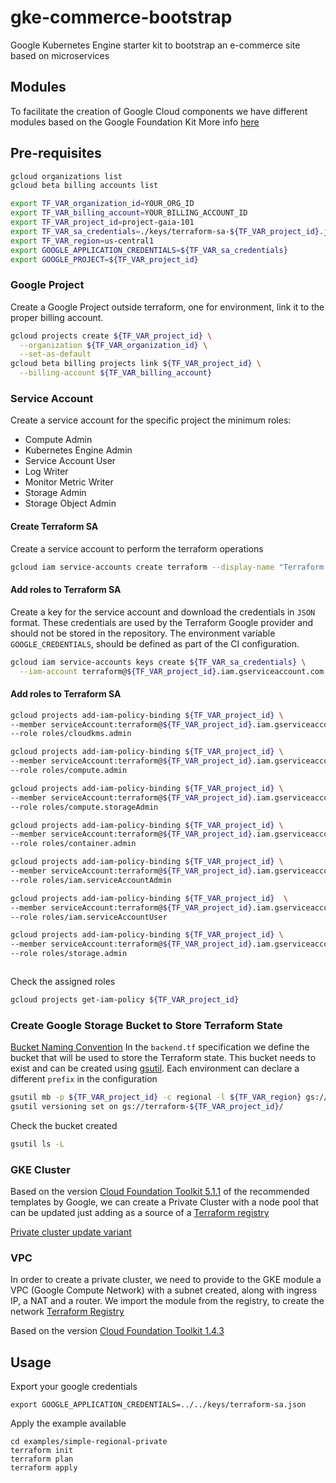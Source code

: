 # gke-commerce-bootstrap
Google Kubernetes Engine starter kit to bootstrap an e-commerce site based on microservices

## Modules
To facilitate the creation of Google Cloud components we have different modules based on the Google Foundation Kit
More info [here](https://cloud.google.com/foundation-toolkit/)

## Pre-requisites
```bash
gcloud organizations list
gcloud beta billing accounts list

export TF_VAR_organization_id=YOUR_ORG_ID
export TF_VAR_billing_account=YOUR_BILLING_ACCOUNT_ID
export TF_VAR_project_id=project-gaia-101
export TF_VAR_sa_credentials=./keys/terraform-sa-${TF_VAR_project_id}.json
export TF_VAR_region=us-central1
export GOOGLE_APPLICATION_CREDENTIALS=${TF_VAR_sa_credentials}
export GOOGLE_PROJECT=${TF_VAR_project_id}
```

### Google Project
Create a Google Project outside terraform, one for environment, link it to the proper billing account.

```bash
gcloud projects create ${TF_VAR_project_id} \
  --organization ${TF_VAR_organization_id} \
  --set-as-default
gcloud beta billing projects link ${TF_VAR_project_id} \
  --billing-account ${TF_VAR_billing_account}
````

### Service Account
Create a service account for the specific project the minimum roles:
* Compute Admin
* Kubernetes Engine Admin
* Service Account User
* Log Writer
* Monitor Metric Writer
* Storage Admin
* Storage Object Admin

#### Create Terraform SA
Create a service account to perform the terraform operations
```bash
gcloud iam service-accounts create terraform --display-name "Terraform Service Account"
```

#### Add roles to Terraform SA
Create a key for the service account and download the credentials in `JSON` format.
These credentials are used by the Terraform Google provider and should not be stored in the repository.
The environment variable `GOOGLE_CREDENTIALS`, should be defined as part of the CI configuration.

```bash
gcloud iam service-accounts keys create ${TF_VAR_sa_credentials} \
  --iam-account terraform@${TF_VAR_project_id}.iam.gserviceaccount.com
```

#### Add roles to Terraform SA
```bash
gcloud projects add-iam-policy-binding ${TF_VAR_project_id} \
--member serviceAccount:terraform@${TF_VAR_project_id}.iam.gserviceaccount.com \
--role roles/cloudkms.admin

gcloud projects add-iam-policy-binding ${TF_VAR_project_id} \
--member serviceAccount:terraform@${TF_VAR_project_id}.iam.gserviceaccount.com \
--role roles/compute.admin

gcloud projects add-iam-policy-binding ${TF_VAR_project_id} \
--member serviceAccount:terraform@${TF_VAR_project_id}.iam.gserviceaccount.com \
--role roles/compute.storageAdmin

gcloud projects add-iam-policy-binding ${TF_VAR_project_id} \
--member serviceAccount:terraform@${TF_VAR_project_id}.iam.gserviceaccount.com \
--role roles/container.admin

gcloud projects add-iam-policy-binding ${TF_VAR_project_id} \
--member serviceAccount:terraform@${TF_VAR_project_id}.iam.gserviceaccount.com \
--role roles/iam.serviceAccountAdmin

gcloud projects add-iam-policy-binding ${TF_VAR_project_id}  \
--member serviceAccount:terraform@${TF_VAR_project_id}.iam.gserviceaccount.com \
--role roles/iam.serviceAccountUser

gcloud projects add-iam-policy-binding ${TF_VAR_project_id} \
--member serviceAccount:terraform@${TF_VAR_project_id}.iam.gserviceaccount.com \
--role roles/storage.admin



```

Check the assigned roles
```bash
gcloud projects get-iam-policy ${TF_VAR_project_id}
```

### Create Google Storage Bucket to Store Terraform State

[Bucket Naming Convention](https://cloud.google.com/storage/docs/naming?_ga=2.244857926.-257079089.1557751559)
In the `backend.tf` specification we define the bucket that will be used to store the Terraform state. This bucket
needs to exist and can be created using [gsutil](https://cloud.google.com/storage/docs/gsutil). Each environment can
declare a different `prefix` in the configuration

```bash
gsutil mb -p ${TF_VAR_project_id} -c regional -l ${TF_VAR_region} gs://terraform-${TF_VAR_project_id}/
gsutil versioning set on gs://terraform-${TF_VAR_project_id}/
```

Check the bucket created
```bash
gsutil ls -L
```

### GKE Cluster
Based on the version [Cloud Foundation Toolkit 5.1.1](https://github.com/terraform-google-modules/terraform-google-kubernetes-engine/releases/tag/v5.1.1)
of the recommended templates by Google, we can create a Private Cluster with a node pool that can be updated just adding as a source of a [Terraform registry](https://registry.terraform.io/modules/terraform-google-modules/kubernetes-engine/google/5.1.1)

[Private cluster update variant](https://github.com/terraform-google-modules/terraform-google-kubernetes-engine/tree/master/modules/beta-private-cluster-update-variant)


### VPC
In order to create a private cluster, we need to provide to the GKE module a VPC (Google Compute Network) with a subnet created, along with ingress IP, a NAT and a router.
We import the module from the registry, to create the network [Terraform Registry](https://registry.terraform.io/modules/terraform-google-modules/network/google/1.4.3)

Based on the version [Cloud Foundation Toolkit 1.4.3](https://github.com/terraform-google-modules/terraform-google-network)

## Usage
Export your google credentials
```shell script
export GOOGLE_APPLICATION_CREDENTIALS=../../keys/terraform-sa.json
```
Apply the example available
```shell script
cd examples/simple-regional-private
terraform init
terraform plan
terraform apply
```